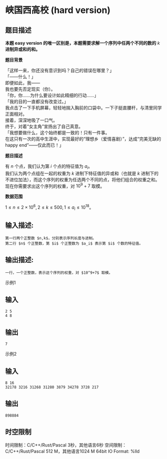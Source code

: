 # 峡国西高校 (hard version)

## 题目描述

**本题 easy version 的唯一区别是，本题需要求解一个序列中任两个不同的数的** $k$**进制异或和的和。**  


**题目背景**

「这样一来，你还没有意识到吗？自己的错误在哪里？」  
「——什么！」  
即便如此，我——  
我也要先否定现实（你）。  
「你，你……为什么要设计如此精细的行动……」  
「我的目的一直都没有改变过。」  
我点击了一下手机屏幕，轻轻地揣入胸前的口袋中。一下子挺直腰杆，与清里同学正面相对。  
接着，深深地吸了一口气。  
终于，对着“女主角”宣扬出了自己真意。  
「我想要做什么，这个始终都是一致的！只有一件事。  
在这只有一次的高中生涯中，实现最好的“理想乡（爱情喜剧）”，达成“完美无缺的happy end”——仅此而已！」

**题目描述**

有 $n$ 个点，我们认为第 $i$ 个点的特征值为 $a_i$。  
我们认为两个点组在一起的权重为 $k$ 进制下特征值的异或和（也就是 $k$ 进制下的不进位加法），而这个序列的权重为任选两个不同的点，将他们组合的权重之和。  
现在你需要求出这个序列的权重，对 $10^9+7$ 取模。

  


**数据范围**

$1\leqslant n\leqslant 2\times10^6,2\leqslant k\leqslant 500,1\leqslant a_i\leqslant 10^{18}$。  


## 输入描述:
    
    
    第一行两个正整数 $n,k$，分别表示序列长度与进制。  
    第二行 $n$ 个正整数，第 $i$ 个正整数为 $a_i$ 表示第 $i$ 个数的特征值。

## 输出描述:
    
    
    一行，一个正整数，表示这个序列的权重，对 $10^9+7$ 取模。

示例1 

## 输入
    
    
    2 5
    4 8

## 输出
    
    
    7

示例2 

## 输入
    
    
    8 16
    32178 3216 31268 31280 3879 34278 3728 217

## 输出
    
    
    898884


## 时空限制

时间限制：C/C++/Rust/Pascal 3秒，其他语言6秒
空间限制：C/C++/Rust/Pascal 512 M，其他语言1024 M
64bit IO Format: %lld